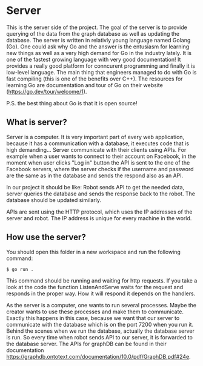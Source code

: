 # Server

This is the server side of the project. The goal of the server is to provide querying of the data from the graph database as well as updating the database. The server is written in relativly young language named Golang (Go). One could ask why Go and the answer is the entusiasm for learning new things as well as a very high demand for Go in the industry lately. It is one of the fastest growing language with very good documentation! It provides a really good platform for conncurent programming and finally it is low-level language. The main thing that engineers managed to do with Go is fast compiling (this is one of the benefits over C++). The resources for learning Go are documentation and tour of Go on their website (https://go.dev/tour/welcome/1).

P.S. the best thing about Go is that it is open source!

## What is server?

Server is a computer. It is very important part of every web application, because it has a communication with a database, it executes code that is high demanding... Server communicate with their clients using APIs. For example when a user wants to connect to their account on Facebook, in the moment when user clicks "Log in" button the API is sent to the one of the Facebook servers, where the server checks if the username and password are the same as in the database and sends the respond also as an API.

In our project it should be like: Robot sends API to get the needed data, server queries the database and sends the response back to the robot. The database should be updated similarly.

APIs are sent using the HTTP protocol, which uses the IP addresses of the server and robot. The IP address is unique for every machine in the world.

## How use the server?

You should open this folder in a new workspace and run the following command:

```bash 
$ go run .
```
This command should be running and waiting for http requests. If you take a look at the code the function ListenAndServe waits for the request and responds in the proper way. How it will respond it depends on the handlers.

As the server is a computer, one wants to run several processes. Maybe the creator wants to use these processes and make them to communicate. Exactly this happens in this case, because we want that our server to communicate with the database which is on the port 7200 when you run it. Behind the scenes when we run the database, actually the database server is run. So every time when robot sends API to our server, it is forwarded to the database server. The APIs for graphDB can be found in their documentation https://graphdb.ontotext.com/documentation/10.0/pdf/GraphDB.pdf#24e. 